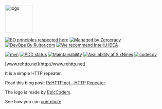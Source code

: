 <img alt="logo" src="https://www.rehttp.net/images/logo.svg" width="92px" height="92px"/>

[![EO principles respected here](https://www.elegantobjects.org/badge.svg)](https://www.elegantobjects.org)
[![Managed by Zerocracy](https://www.0crat.com/badge/C3RFVLU72.svg)](http://www.zerocracy.com)
[![DevOps By Rultor.com](https://www.rultor.com/b/yegor256/rehttp)](https://www.rultor.com/p/yegor256/rehttp)
[![We recommend IntelliJ IDEA](https://www.elegantobjects.org/intellij-idea.svg)](https://www.jetbrains.com/idea/)

[![mvn](https://github.com/yegor256/rehttp/actions/workflows/mvn.yml/badge.svg)](https://github.com/yegor256/rehttp/actions/workflows/mvn.yml)
[![PDD status](https://www.0pdd.com/svg?name=yegor256/rehttp)](https://www.0pdd.com/p?name=teamed/yegor256/rehttp)
[![Maintainability](https://api.codeclimate.com/v1/badges/8cf40957c9478abcc739/maintainability)](https://codeclimate.com/github/yegor256/rehttp/maintainability)
[![Availability at SixNines](https://www.sixnines.io/b/a19c)](https://www.sixnines.io/h/a19c)
[![codecov](https://codecov.io/gh/yegor256/rehttp/branch/master/graph/badge.svg)](https://codecov.io/gh/yegor256/rehttp)

[www.rehttp.net](http://www.rehttp.net)

It is a simple HTTP repeater.

Read this blog post: [ReHTTP.net—HTTP Repeater](http://www.yegor256.com/2017/09/05/rehttp-http-repeater.html).

The logo is made by [EpicCoders](https://www.flaticon.com/authors/epiccoders).

See how you can [contribute](https://github.com/yegor256/rehttp/blob/master/CONTRIBUTING.md).
